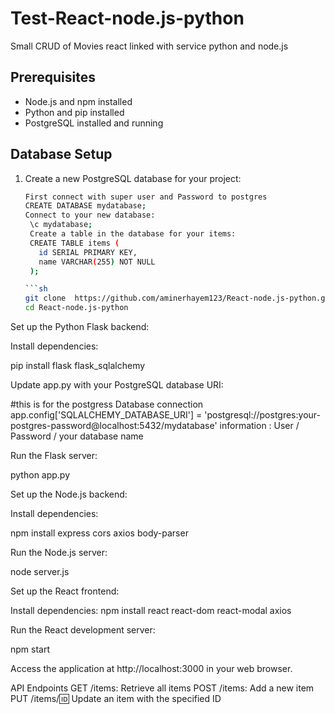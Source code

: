 # Test-React-node.js-python

Small CRUD of Movies react linked with service python and node.js

## Prerequisites

- Node.js and npm installed
- Python and pip installed
- PostgreSQL installed and running

## Database Setup

1. Create a new PostgreSQL database for your project:

   ```sh
   First connect with super user and Password to postgres 
   CREATE DATABASE mydatabase;
   Connect to your new database:
    \c mydatabase;
    Create a table in the database for your items:
    CREATE TABLE items (
      id SERIAL PRIMARY KEY,
      name VARCHAR(255) NOT NULL
    );

   ```sh
   git clone  https://github.com/aminerhayem123/React-node.js-python.git
   cd React-node.js-python
Set up the Python Flask backend:

Install dependencies:

pip install flask flask_sqlalchemy

Update app.py with your PostgreSQL database URI:

#this is for the postgress Database connection 
app.config['SQLALCHEMY_DATABASE_URI'] = 'postgresql://postgres:your-postgres-password@localhost:5432/mydatabase'   information : User / Password / your database name

Run the Flask server:

python app.py

Set up the Node.js backend:

Install dependencies:

npm install express cors axios body-parser

Run the Node.js server:

node server.js

Set up the React frontend:

Install dependencies:
npm install react react-dom react-modal axios

Run the React development server:

npm start

Access the application at http://localhost:3000 in your web browser.

API Endpoints
GET /items: Retrieve all items
POST /items: Add a new item
PUT /items/:id: Update an item with the specified ID




